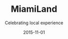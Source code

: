 ---
title: MiamiLand
subtitle: Celebrating local experience
layout: default
modal-id: 4
date: 2015-11-01
img: miamiland.jpg
thumbnail: miamiland-thumbnail.jpg
alt: image-alt
project-date: November 2015
project-url: https://thenewtropic.com/event/miamiland/
description: In November 2015, we launched our Lyft partnership with a one-of-a-kind event — MiamiLand, an epic celebration of Miami's many neighborhoods. MiamiLand featured local food, drink, art and history from Homestead to Hialeah, and interactive exhibits from dozens of community organizations including amaker space, the opera, a public radio storytelling booth, museums, and more. Our goal was 300 people. We drew more than 1,000 locals to experience the magic of their hometown for one big night and kick off a year-long series of neighborhood guides and activations.

---